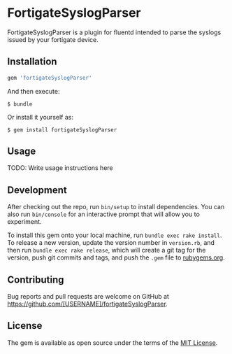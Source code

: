 # FortigateSyslogParser

FortigateSyslogParser is a plugin for fluentd intended to parse the syslogs issued by your fortigate device.

## Installation

```ruby
gem 'fortigateSyslogParser'
```

And then execute:

    $ bundle

Or install it yourself as:

    $ gem install fortigateSyslogParser

## Usage

TODO: Write usage instructions here

## Development

After checking out the repo, run `bin/setup` to install dependencies. You can also run `bin/console` for an interactive prompt that will allow you to experiment.

To install this gem onto your local machine, run `bundle exec rake install`. To release a new version, update the version number in `version.rb`, and then run `bundle exec rake release`, which will create a git tag for the version, push git commits and tags, and push the `.gem` file to [rubygems.org](https://rubygems.org).

## Contributing

Bug reports and pull requests are welcome on GitHub at https://github.com/[USERNAME]/fortigateSyslogParser.

## License

The gem is available as open source under the terms of the [MIT License](https://opensource.org/licenses/MIT).
